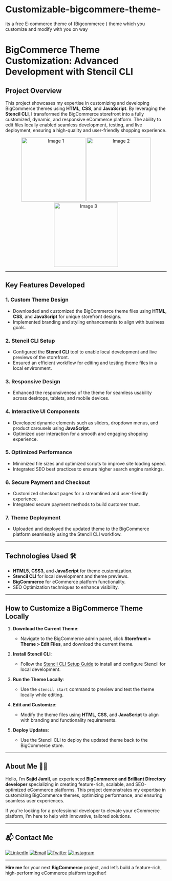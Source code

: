 # Customizable-bigcommere-theme-
its a free E-commerce theme of (Bigcommerce ) theme which you customize and modify with you on way
# BigCommerce Theme Customization: Advanced Development with Stencil CLI

## Project Overview

This project showcases my expertise in customizing and developing BigCommerce themes using **HTML**, **CSS**, and **JavaScript**. By leveraging the **Stencil CLI**, I transformed the BigCommerce storefront into a fully customized, dynamic, and responsive eCommerce platform. The ability to edit files locally enabled seamless development, testing, and live deployment, ensuring a high-quality and user-friendly shopping experience.

<p align="center">
  <img src="https://github.com/user-attachments/assets/1515cbd9-b4ec-4262-a929-9ae07724a40b" alt="Image 1" width="200">
  <img src="https://github.com/user-attachments/assets/e986e812-c761-4d84-a5cb-8d1431342c65" alt="Image 2" width="200">
  <img src="https://github.com/user-attachments/assets/64eb3668-9c07-458c-a4b1-db97ea7b7ba1" alt="Image 3" width="200">
</p>


---

## Key Features Developed

### 1. **Custom Theme Design**
   - Downloaded and customized the BigCommerce theme files using **HTML**, **CSS**, and **JavaScript** for unique storefront designs.
   - Implemented branding and styling enhancements to align with business goals.

### 2. **Stencil CLI Setup**
   - Configured the **Stencil CLI** tool to enable local development and live previews of the storefront.
   - Ensured an efficient workflow for editing and testing theme files in a local environment.

### 3. **Responsive Design**
   - Enhanced the responsiveness of the theme for seamless usability across desktops, tablets, and mobile devices.

### 4. **Interactive UI Components**
   - Developed dynamic elements such as sliders, dropdown menus, and product carousels using **JavaScript**.
   - Optimized user interaction for a smooth and engaging shopping experience.

### 5. **Optimized Performance**
   - Minimized file sizes and optimized scripts to improve site loading speed.
   - Integrated SEO best practices to ensure higher search engine rankings.

### 6. **Secure Payment and Checkout**
   - Customized checkout pages for a streamlined and user-friendly experience.
   - Integrated secure payment methods to build customer trust.

### 7. **Theme Deployment**
   - Uploaded and deployed the updated theme to the BigCommerce platform seamlessly using the Stencil CLI workflow.

---

## Technologies Used 🛠️
- **HTML5**, **CSS3**, and **JavaScript** for theme customization.
- **Stencil CLI** for local development and theme previews.
- **BigCommerce** for eCommerce platform functionality.
- SEO Optimization techniques to enhance visibility.

---

## How to Customize a BigCommerce Theme Locally

1. **Download the Current Theme**:
   - Navigate to the BigCommerce admin panel, click **Storefront > Theme > Edit Files**, and download the current theme.

2. **Install Stencil CLI**:
   - Follow the [Stencil CLI Setup Guide](https://developer.bigcommerce.com/docs/storefront/stencil) to install and configure Stencil for local development.

3. **Run the Theme Locally**:
   - Use the `stencil start` command to preview and test the theme locally while editing.

4. **Edit and Customize**:
   - Modify the theme files using **HTML**, **CSS**, and **JavaScript** to align with branding and functionality requirements.

5. **Deploy Updates**:
   - Use the Stencil CLI to deploy the updated theme back to the BigCommerce store.

---

## About Me 👨‍💻

Hello, I’m **Sajid Jamil**, an experienced **BigCommerce and Brilliant Directory developer** specializing in creating feature-rich, scalable, and SEO-optimized eCommerce platforms. This project demonstrates my expertise in customizing BigCommerce themes, optimizing performance, and ensuring seamless user experiences. 

If you're looking for a professional developer to elevate your eCommerce platform, I’m here to help with innovative, tailored solutions.

---

## 📬 Contact Me

[![LinkedIn](https://img.shields.io/badge/LinkedIn-Connect-blue?style=for-the-badge&logo=linkedin)](https://www.linkedin.com/in/sajid-jameel-721256178/)
[![Email](https://img.shields.io/badge/Email-Contact%20Me-orange?style=for-the-badge&logo=gmail)](mailto:sajidjamil.met@gmail.com)
[![Twitter](https://img.shields.io/badge/Twitter-Connect-red?style=for-the-badge&logo=Twitter)](https://x.com/Metavizpro)
[![Instagram](https://img.shields.io/badge/Instagram-Contact%20Me-pink?style=for-the-badge&logo=Instagram)](https://www.instagram.com/metavizpro/)

---

**Hire me** for your next **BigCommerce** project, and let’s build a feature-rich, high-performing eCommerce platform together!
